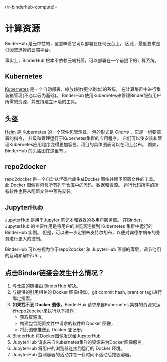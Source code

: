 (rr-binderhub-compute)=
# 计算资源

BinderHub 是云中性的，这意味着它可以部署在任何云台上。 因此，最低要求是订阅您选择的云端平台。

事实上，BinderHub 根本不依赖云端托管，可以部署在一个前提下的计算系统。

## Kubernetes

[Kubernetes](https://kubernetes.io/) 是一个自动部署、缩放(制作更少副本)的系统， 在计算集群中进行集装箱管理(不必以云为基础)。 BinderHub 使用Kubernetes来管理Binder服务用户所需的资源，并支持建立环境的工具。

## 头盔

[Helm](https://helm.sh/) 是 Kubernetes 的一个软件包管理器。 包的形式是 *Charts* ，它是一组要部署的指令， 升级和管理运行于Kubernetes集群的应用程序。 它们可以使安装和管理Kubernetes应用程序变得更加容易，项目的具体图表可以在网上公布。 例如，BinderHub 的头盔图在这里有 [](https://jupyterhub.github.io/helm-chart/#development-releases-binderhub)。

## repo2docker

[repo2docker](https://repo2docker.readthedocs.io/en/latest/?badge=latest) 是一个自动从代码仓库生成Docker 图像并赋予配置文件的工具。 此 Docker 图像将包含所有列于仓库中的代码、数据和资源。 运行代码所需的所有软件也将从配置文件中预先安装。

## JupyterHub

[JupyterHub](https://jupyter.org/hub) 是用于Jupyter 笔记本和容器的多用户服务器。 在Binder，JupyterHub 的主要作用是将用户的浏览器连接到 Kubernetes 集群中运行的BinderHub 实例。 但是，可以进一步定制朱皮特尔胡布，以便对宾德尔胡布的业务进行更大的控制。

BinderHub 可以被视为位于repo2docker 和 JupyterHub 顶部的薄层，调节他们的互动和解析URL。

## 点击Binder链接会发生什么情况？

1. 与仓库的链接由 BinderHub 解决。
2. 与提供的引用相关的 Docker 图像(例如，git commit hash, brant or tag)进行绑定搜索。
3. **如果找不到 Docker 图像**，BinderHub 请求来自Kubernetes 集群的资源来运行repo2docker来执行以下操作：
   - 获取资源库，
   - 构建包含配置文件中请求的软件的 Docker 图像，
   - 将此图像推送到 Docker 登记册。
4. BinderHub 将Docker图像发送给JupyterHub
5. JupyterHub 请求来自Kubernetes集群的资源来为Docker图像服务。
6. JupyterHub 将用户的浏览器连接到运行的 Docker 环境。
7. JupyterHub 监测容器的活动并在一段时间不活动后摧毁容器。
